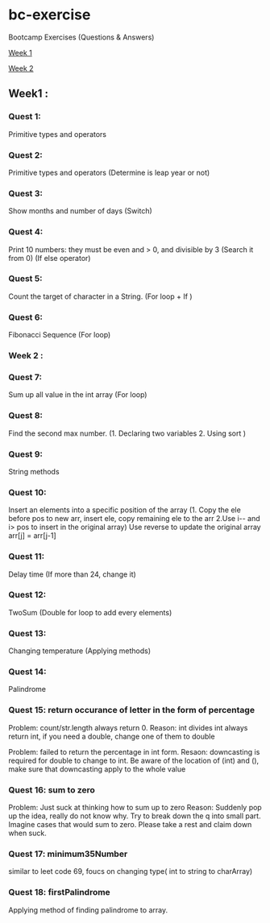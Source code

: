 # bc-exercise
Bootcamp Exercises (Questions &amp; Answers)



[Week 1](##Week1)

[Week 2](##Week2)


## Week1 :

### Quest 1: 
Primitive types and operators

### Quest 2: 
Primitive types and operators (Determine is leap year or not)

### Quest 3: 
Show months and number of days (Switch)

### Quest 4: 
Print 10 numbers: they must be even and > 0, and divisible by 3 (Search it from 0)
(If else operator)

### Quest 5: 
Count the target of character in a String.
(For loop + If )

### Quest 6: 
Fibonacci Sequence (For loop)

### Week 2 :

### Quest 7: 
Sum up all value in the int array (For loop)

### Quest 8: 
Find the second max number. (1. Declaring two variables 2. Using sort )

### Quest 9: 
String methods

### Quest 10:  
Insert an elements into a specific position of the array
(1. Copy the ele before pos to new arr, insert ele, copy remaining ele to the arr 2.Use i-- and i> pos to insert in the original array)
Use reverse to update the original array arr[j] = arr[j-1]

### Quest 11: 
Delay time (If more than 24, change it)
        
### Quest 12: 
TwoSum (Double for loop to add every elements)
        
### Quest 13: 
Changing temperature (Applying methods)

### Quest 14: 
Palindrome

### Quest 15: return occurance of letter in the form of percentage

Problem: count/str.length always return 0.
Reason: int divides int always return int, if you need a double, change one of them to double

Problem: failed to return the percentage in int form. 
Resaon: downcasting is required for double to change to int. Be aware of the location of (int) and (),
        make sure that downcasting apply to the whole value 

### Quest 16: sum to zero
Problem: Just suck at thinking how to sum up to zero
Reason: Suddenly pop up the idea, really do not know why. Try to break down the q into small part. Imagine cases
        that would sum to zero. Please take a rest and claim down when suck.

### Quest 17: minimum35Number
similar to leet code 69, foucs on changing type( int to string to charArray)

### Quest 18: firstPalindrome
Applying method of finding palindrome to array.
